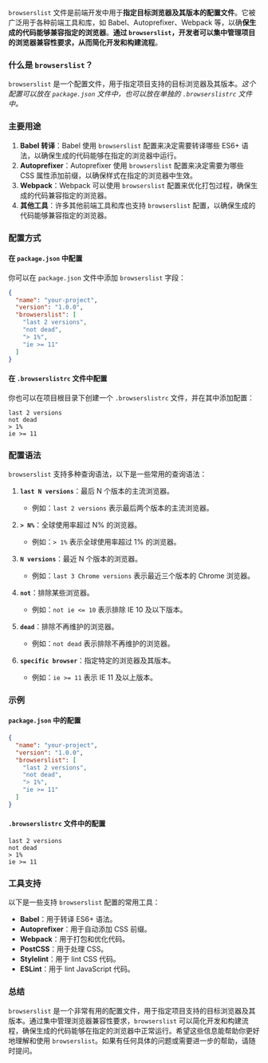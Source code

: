 `browserslist` 文件是前端开发中用于**指定目标浏览器及其版本的配置文件**。它被广泛用于各种前端工具和库，如 Babel、Autoprefixer、Webpack 等，以确**保生成的代码能够兼容指定的浏览器**。**通过 `browserslist`，开发者可以集中管理项目的浏览器兼容性要求，从而简化开发和构建流程**。

### 什么是 `browserslist`？

`browserslist` 是一个配置文件，用于指定项目支持的目标浏览器及其版本。*这个配置可以放在 `package.json` 文件中，也可以放在单独的 `.browserslistrc` 文件中。*

### 主要用途

1. **Babel 转译**：Babel 使用 `browserslist` 配置来决定需要转译哪些 ES6+ 语法，以确保生成的代码能够在指定的浏览器中运行。
2. **Autoprefixer**：Autoprefixer 使用 `browserslist` 配置来决定需要为哪些 CSS 属性添加前缀，以确保样式在指定的浏览器中生效。
3. **Webpack**：Webpack 可以使用 `browserslist` 配置来优化打包过程，确保生成的代码兼容指定的浏览器。
4. **其他工具**：许多其他前端工具和库也支持 `browserslist` 配置，以确保生成的代码能够兼容指定的浏览器。

### 配置方式

#### 在 `package.json` 中配置

你可以在 `package.json` 文件中添加 `browserslist` 字段：

```json
{
  "name": "your-project",
  "version": "1.0.0",
  "browserslist": [
    "last 2 versions",
    "not dead",
    "> 1%",
    "ie >= 11"
  ]
}
```

#### 在 `.browserslistrc` 文件中配置

你也可以在项目根目录下创建一个 `.browserslistrc` 文件，并在其中添加配置：

```
last 2 versions
not dead
> 1%
ie >= 11
```

### 配置语法

`browserslist` 支持多种查询语法，以下是一些常用的查询语法：

1. **`last N versions`**：最后 N 个版本的主流浏览器。
   - 例如：`last 2 versions` 表示最后两个版本的主流浏览器。

2. **`> N%`**：全球使用率超过 N% 的浏览器。
   - 例如：`> 1%` 表示全球使用率超过 1% 的浏览器。

3. **`N versions`**：最近 N 个版本的浏览器。
   - 例如：`last 3 Chrome versions` 表示最近三个版本的 Chrome 浏览器。

4. **`not`**：排除某些浏览器。
   - 例如：`not ie <= 10` 表示排除 IE 10 及以下版本。

5. **`dead`**：排除不再维护的浏览器。
   - 例如：`not dead` 表示排除不再维护的浏览器。

6. **`specific browser`**：指定特定的浏览器及其版本。
   - 例如：`ie >= 11` 表示 IE 11 及以上版本。

### 示例

#### `package.json` 中的配置

```json
{
  "name": "your-project",
  "version": "1.0.0",
  "browserslist": [
    "last 2 versions",
    "not dead",
    "> 1%",
    "ie >= 11"
  ]
}
```

#### `.browserslistrc` 文件中的配置

```
last 2 versions
not dead
> 1%
ie >= 11
```

### 工具支持

以下是一些支持 `browserslist` 配置的常用工具：

- **Babel**：用于转译 ES6+ 语法。
- **Autoprefixer**：用于自动添加 CSS 前缀。
- **Webpack**：用于打包和优化代码。
- **PostCSS**：用于处理 CSS。
- **Stylelint**：用于 lint CSS 代码。
- **ESLint**：用于 lint JavaScript 代码。

### 总结

`browserslist` 是一个非常有用的配置文件，用于指定项目支持的目标浏览器及其版本。通过集中管理浏览器兼容性要求，`browserslist` 可以简化开发和构建流程，确保生成的代码能够在指定的浏览器中正常运行。希望这些信息能帮助你更好地理解和使用 `browserslist`。如果有任何具体的问题或需要进一步的帮助，请随时提问。